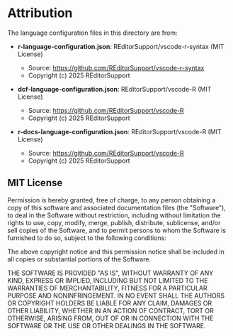 # Attribution

The language configuration files in this directory are from:

- **r-language-configuration.json**: REditorSupport/vscode-r-syntax (MIT License)
  - Source: https://github.com/REditorSupport/vscode-r-syntax
  - Copyright (c) 2025 REditorSupport

- **dcf-language-configuration.json**: REditorSupport/vscode-R (MIT License)
  - Source: https://github.com/REditorSupport/vscode-R
  - Copyright (c) 2025 REditorSupport

- **r-docs-language-configuration.json**: REditorSupport/vscode-R (MIT License)
  - Source: https://github.com/REditorSupport/vscode-R
  - Copyright (c) 2025 REditorSupport

## MIT License

Permission is hereby granted, free of charge, to any person obtaining a copy
of this software and associated documentation files (the "Software"), to deal
in the Software without restriction, including without limitation the rights
to use, copy, modify, merge, publish, distribute, sublicense, and/or sell
copies of the Software, and to permit persons to whom the Software is
furnished to do so, subject to the following conditions:

The above copyright notice and this permission notice shall be included in all
copies or substantial portions of the Software.

THE SOFTWARE IS PROVIDED "AS IS", WITHOUT WARRANTY OF ANY KIND, EXPRESS OR
IMPLIED, INCLUDING BUT NOT LIMITED TO THE WARRANTIES OF MERCHANTABILITY,
FITNESS FOR A PARTICULAR PURPOSE AND NONINFRINGEMENT. IN NO EVENT SHALL THE
AUTHORS OR COPYRIGHT HOLDERS BE LIABLE FOR ANY CLAIM, DAMAGES OR OTHER
LIABILITY, WHETHER IN AN ACTION OF CONTRACT, TORT OR OTHERWISE, ARISING FROM,
OUT OF OR IN CONNECTION WITH THE SOFTWARE OR THE USE OR OTHER DEALINGS IN THE
SOFTWARE.


